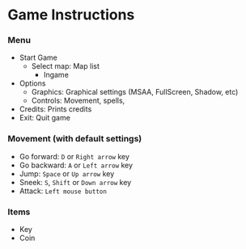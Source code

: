 # Game Instructions

### Menu

- Start Game 
  + Select map: Map list
    - Ingame
- Options
  + Graphics: Graphical settings (MSAA, FullScreen, Shadow, etc)
  + Controls: Movement, spells, 
- Credits: Prints credits
- Exit: Quit game

### Movement (with default settings)

- Go forward: `D` or `Right arrow` key
- Go backward: `A` or `Left arrow` key
- Jump: `Space` or `Up arrow` key
- Sneek: `S`, `Shift` or `Down arrow` key
- Attack: `Left mouse button`

### Items

- Key
- Coin

### 